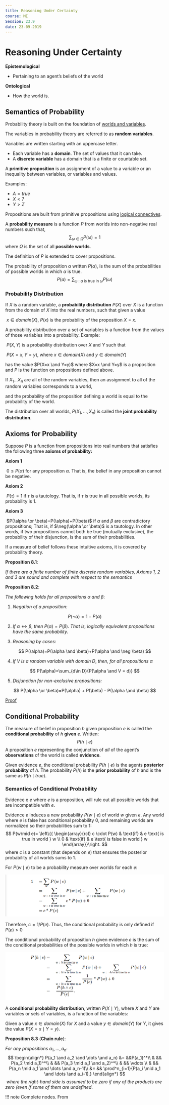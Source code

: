 ```yaml
---
title: Reasoning Under Certainty
course: MI
Session: 23.9
date: 23-09-2019
---
```


# Reasoning Under Certainty

**Epistemological**

* Pertaining to an agent’s beliefs of the world

**Ontological**

* How the world is.



## Semantics of Probability

Probability theory is built on the foundation of [worlds and variables](https://artint.info/2e/html/ArtInt2e.Ch4.S1.html).

The variables in probability theory are referred to as **random variables**.



Variables are written starting with an uppercase letter.

* Each variable has a **domain**. The set of values that it can take.
* A **discrete variable** has a domain that is a finite or countable set.

A **primitive proposition** is an assignment of a value to a variable or an inequality between variables, or variables and values.

Examples:

* $A=true$
* $X<7$
* $Y>Z$

Propositions are built from primitive propositions using [logical connectives](https://artint.info/2e/html/ArtInt2e.Ch5.S1.SS1.html).



A **probability measure** is a function $P$ from worlds into non-negative real numbers such that,
$$
\sum_{\omega \in \Omega}{P(\omega)}=1
$$
​	where $\Omega$ is the set of all **possible worlds**.



The definition of $P$ is extended to cover propositions.

The probability of proposition $\alpha$ written $P(\alpha)$, is the sum of the probabilities of possible worlds in which $\alpha$ is true.
$$
P(a)= \sum_{\omega\ :\ \alpha \text{ is true in } \omega}{P(\omega)}
$$


### Probability Distribution

If $X$ is a random variable, a **probability distribution** $P(X)$ over $X$ is a function from the domain of $X$ into the real numbers, such that given a value

​	$x\in domain(X)$, $P(x)$ is the probability of the proposition $X=x$.

A probability distribution over a set of variables is a function from the values of those variables into a probability. Example:

​	$P(X,Y)$ is a probability distribution over $X$ and $Y$ such that

​	$P(X=x,Y=y)$, where $x\in domain(X)$ and $y\in domain(Y)$

has the value $P(X=x \and Y=y)$ where $X=x \and Y=y$ is a proposition and $P$ is the function on propositions defined above.



If $X_1 \dots X_n$ are all of the random variables, then an assignment to all of the random variables corresponds to a world,

and the probability of the proposition defining a world is equal to the probability of the world.

The distribution over all worlds, $P(X_1, \dots,X_n)$ is called the **joint probability distribution**.



## Axioms for Probability

Suppose $P$ is a function from propositions into real numbers that satisfies the following three **axioms of probability:**

**Axiom 1**

​	$0\leq P(\alpha)$ for any proposition $\alpha$. That is, the belief in any proposition cannot be negative.

**Axiom 2**

​	$P(\tau)=1$ if $\tau$ is a tautology. That is, if $\tau$ is true in all possible worlds, its probability is 1.

**Axiom 3**

​	$P(\alpha \or \beta)=P(\alpha)+P(\beta)$ if $\alpha$ and $\beta$ are contradictory propositions;
That is, if $\neg(\alpha \or \beta)$ is a tautology.
In other words, if two propositions cannot both be true (mutually exclusive), the probability of their disjunction, is the sum of their probabilities.



If a measure of belief follows these intuitive axioms, it is covered by probability theory.

**Proposition 8.1**: 

*If there are a finite number of finite discrete random variables, Axioms 1, 2 and 3 are sound and complete with respect to the semantics*

**Proposition 8.2**:

*The following holds for all propositions* $\alpha$ *and* $\beta$:

1. *Negation of a proposition:*

$$
P(\neg\alpha)=1-P(\alpha)
$$

2. *If* $\alpha \leftrightarrow \beta$, *then* $P(\alpha)=P(\beta)$. *That is, logically equivalent propositions have the same probability.*

3. *Reasoning by cases*:

$$
P(\alpha)=P(\alpha \and \beta)+P(\alpha \and \neg \beta)
$$

4. *If* $V$ *is a random variable with domain* $D$, *then, for all propositions* $\alpha$

$$
P(\alpha)=\sum_{d\in D}{P(\alpha \and V = d)}
$$

5. *Disjunction for non-exclusive propositions:*

$$
P(\alpha \or \beta)=P(\alpha) + P(\beta) - P(\alpha \and \beta)
$$

[Proof](https://artint.info/2e/html/ArtInt2e.Ch8.S1.SS2.html#Ch8.S1.I4)



## Conditional Probability

The measure of belief in proposition $h$ given proposition $e$ is called the **conditional probability** of $h$ **given** $e$. Written:
$$
P(h\mid e)
$$
A proposition $e$ representing the conjunction of *all* of the agent’s **observations** of the world is called **evidence**.

Given evidence $e$, the conditional probability $P(h\mid e)$ is the agents **posterior probability** of $h$.
The probability $P(h)$ is the **prior probability** of $h$ and is the same as $P(h\mid true)$.

### Semantics of Conditional Probability

Evidence e $e$ where $e$ is a proposition, will rule out all possible worlds that are incompatible with $e$.

Evidence $e$ induces a new probability $P(w\mid e)$ of world  $w$ given $e$. Any world where $e$ is false has conditional probability $0$, and remaining worlds are normalized so their probabilities sum to $1$:
$$
P(w\mid e)= \left\{{
\begin{array}{rcl}
c \cdot P(w) & \text{if} & e \text{ is true in world } w  \\ 
0 & \text{if} & e \text{ is false in world } w
\end{array}}\right.
$$
where $c$ is a constant (that depends on $e$) that ensures the posterior probability of all worlds sums to $1$.

For $P(w \mid e)$ to be a probability measure over worlds for each $e$:

![1569355079632](images/09-23-reasoning-under-certainty/1569355079632.png)

Therefore, $c=1/P(e)$. Thus, the conditional probability is only defined if $P(e)>0$



The conditional probability of proposition $h$ given evidence $e$ is the sum of the conditional probabilities of the possible worlds in which $h$ is true:

![1569355202366](images/09-23-reasoning-under-certainty/1569355202366.png)



A **conditional probability distribution**, written $P(X \mid Y)$, where $X$ and $Y$ are variables or sets of variables, is a function of the variables:

Given a value $x\in domain(X)$ for $X$ and a value $y \in domain(Y)$ for $Y$, it gives the value $P(X=x \mid Y= y)$.



**Proposition 8.3** (**Chain rule**):

*For any propositions* $a_1,\dots,a_n$:
$$
\begin{align*}
P(a_1 \and a_2 \and \dots \and a_n) &= &&P(a_1)^*\\
& && P(a_2 \mid a_1)^*\\
& && P(a_3 \mid a_1 \and a_2)^*\\
& && \vdots \\
& && P(a_n \mid a_1 \and \dots \and a_n-1)\\
&= && \prod^n_{i=1}{P(a_i \mid a_1 \and \dots \and a_i-1),}
\end{align*}
$$
​	*where the right-hand side is assumed to be zero if any of the products are zero (even if some of them are 	undefined*.

!!! note
    Complete nodes. From []()